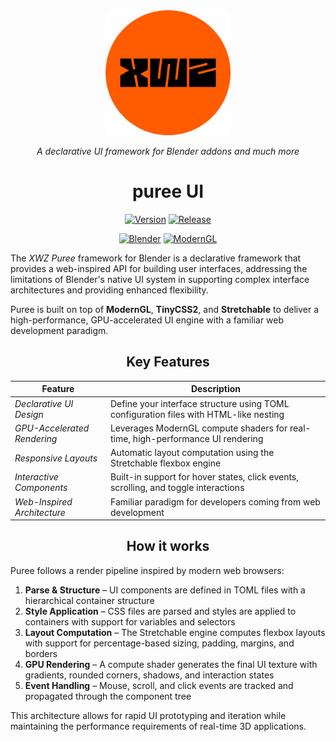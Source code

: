 <div align="center">

<img src="assets/loggoui2.png" alt="Puree UI Logo" width="200"/>

<br>

*A declarative UI framework for Blender addons and much more*



</div>

<div align="center">

# puree UI

[![Version](https://img.shields.io/badge/dynamic/toml?url=https://raw.githubusercontent.com/nicolaiprodromov/Puree1/main/blender_manifest.toml&query=$.version&label=version&color=blue&style=flat)](https://github.com/nicolaiprodromov/Puree1)
[![Release](https://img.shields.io/github/v/release/nicolaiprodromov/Puree1?style=flat&color=blue)](https://github.com/nicolaiprodromov/Puree1/releases)


[![Blender](https://img.shields.io/badge/Blender-4.2%2B-orange?style=flat&logo=blender&logoColor=white)](https://www.blender.org/)
[![ModernGL](https://img.shields.io/badge/ModernGL-5.12.0-blueviolet?style=flat)](https://github.com/moderngl/moderngl)

</div>

The *XWZ Puree* framework for Blender is a declarative framework that provides a web-inspired API for building user interfaces, addressing the limitations of Blender's native UI system in supporting complex interface architectures and providing enhanced flexibility.

Puree is built on top of **ModernGL**, **TinyCSS2**, and **Stretchable** to deliver a high-performance, GPU-accelerated UI engine with a familiar web development paradigm.

<div align="center">

## Key Features

</div>

| Feature | Description |
|---------|-------------|
| *Declarative UI Design* | Define your interface structure using TOML configuration files with HTML-like nesting |
| *GPU-Accelerated Rendering* | Leverages ModernGL compute shaders for real-time, high-performance UI rendering |
| *Responsive Layouts* | Automatic layout computation using the Stretchable flexbox engine |
| *Interactive Components* | Built-in support for hover states, click events, scrolling, and toggle interactions |
| *Web-Inspired Architecture* | Familiar paradigm for developers coming from web development |

<div align="center">

## How it works

</div>

Puree follows a render pipeline inspired by modern web browsers:

1. **Parse & Structure** – UI components are defined in TOML files with a hierarchical container structure
2. **Style Application** – CSS files are parsed and styles are applied to containers with support for variables and selectors
3. **Layout Computation** – The Stretchable engine computes flexbox layouts with support for percentage-based sizing, padding, margins, and borders
4. **GPU Rendering** – A compute shader generates the final UI texture with gradients, rounded corners, shadows, and interaction states
5. **Event Handling** – Mouse, scroll, and click events are tracked and propagated through the component tree

This architecture allows for rapid UI prototyping and iteration while maintaining the performance requirements of real-time 3D applications.
